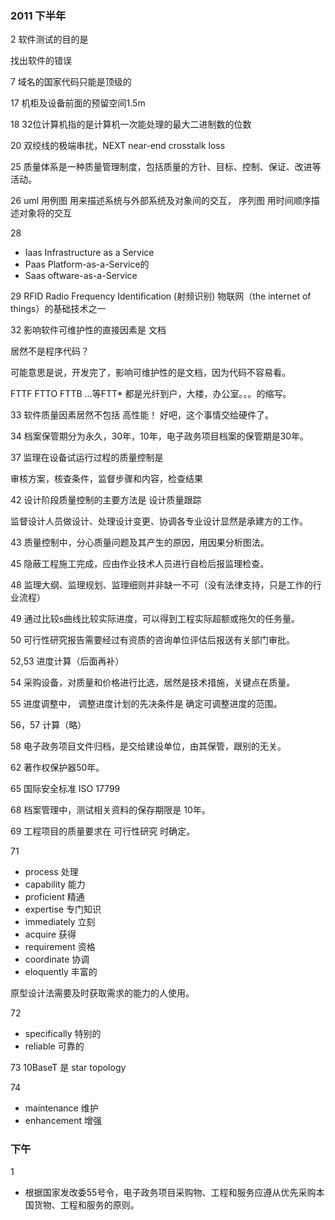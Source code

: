 ### 2011 下半年

2 软件测试的目的是

找出软件的错误

7 域名的国家代码只能是顶级的

17 机柜及设备前面的预留空间1.5m

18 32位计算机指的是计算机一次能处理的最大二进制数的位数

20 双绞线的极端串扰，NEXT near-end crosstalk loss

25 质量体系是一种质量管理制度，包括质量的方针、目标、控制、保证、改进等活动。

26 uml 用例图 用来描述系统与外部系统及对象间的交互，
序列图 用时间顺序描述对象将的交互

28
* Iaas Infrastructure as a Service
* Paas Platform-as-a-Service的
* Saas oftware-as-a-Service

29 RFID Radio Frequency Identification (射频识别) 物联网（the internet of things）的基础技术之一

32 影响软件可维护性的直接因素是 文档

居然不是程序代码？

可能意思是说，开发完了，影响可维护性的是文档，因为代码不容易看。

FTTF FTTO FTTB ...等FTT* 都是光纤到户，大楼，办公室。。。的缩写。

33 软件质量因素居然不包括 高性能！ 好吧，这个事情交给硬件了。

34 档案保管期分为永久，30年，10年，电子政务项目档案的保管期是30年。

37 监理在设备试运行过程的质量控制是

审核方案，核查条件，监督步骤和内容，检查结果

42 设计阶段质量控制的主要方法是 设计质量跟踪

监督设计人员做设计、处理设计变更、协调各专业设计显然是承建方的工作。

43 质量控制中，分心质量问题及其产生的原因，用因果分析图法。

45 隐蔽工程施工完成，应由作业技术人员进行自检后报监理检查。

48 监理大纲、监理规划、监理细则并非缺一不可（没有法律支持，只是工作的行业流程）

49 通过比较s曲线比较实际进度，可以得到工程实际超额或拖欠的任务量。

50 可行性研究报告需要经过有资质的咨询单位评估后报送有关部门审批。

52,53 进度计算（后面再补）

54 采购设备，对质量和价格进行比选，居然是技术措施，关键点在质量。

55 进度调整中， 调整进度计划的先决条件是 确定可调整进度的范围。

56，57 计算（略）

58 电子政务项目文件归档，是交给建设单位，由其保管，跟别的无关。

62 著作权保护器50年。

65 国际安全标准 ISO 17799

68 档案管理中，测试相关资料的保存期限是 10年。

69 工程项目的质量要求在 可行性研究 时确定。

71
* process 处理
* capability 能力
* proficient 精通
* expertise  专门知识
* immediately 立刻
* acquire     获得
* requirement  资格
* coordinate  协调
* eloquently  丰富的

原型设计法需要及时获取需求的能力的人使用。

72
* specifically 特别的
* reliable     可靠的

73 10BaseT 是 star topology

74
* maintenance  维护
* enhancement  增强

### 下午
1

* 根据国家发改委55号令，电子政务项目采购物、工程和服务应遵从优先采购本国货物、工程和服务的原则。
